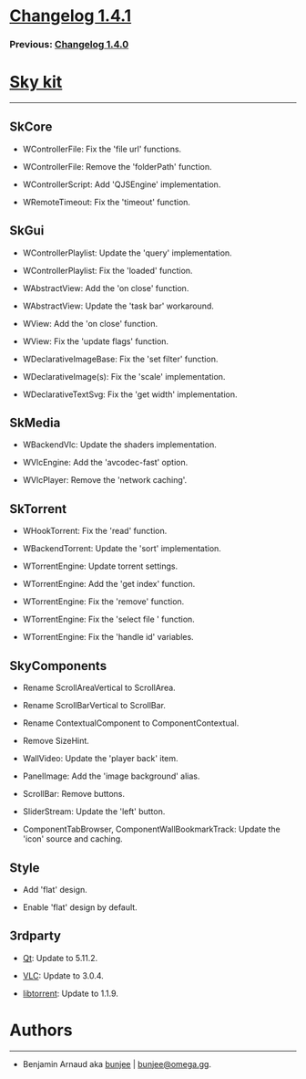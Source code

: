 # [Changelog 1.4.1](http://omega.gg/Sky/changes/1.4.1.html)

### Previous: [Changelog 1.4.0](1.4.0.html)

# [Sky kit](http://omega.gg/Sky)
---

## SkCore

- WControllerFile: Fix the 'file url' functions.

- WControllerFile: Remove the 'folderPath' function.

- WControllerScript: Add 'QJSEngine' implementation.

- WRemoteTimeout: Fix the 'timeout' function.


## SkGui

- WControllerPlaylist: Update the 'query' implementation.

- WControllerPlaylist: Fix the 'loaded' function.

- WAbstractView: Add the 'on close' function.

- WAbstractView: Update the 'task bar' workaround.

- WView: Add the 'on close' function.

- WView: Fix the 'update flags' function.

- WDeclarativeImageBase: Fix the 'set filter' function.

- WDeclarativeImage(s): Fix the 'scale' implementation.

- WDeclarativeTextSvg: Fix the 'get width' implementation.


## SkMedia

- WBackendVlc: Update the shaders implementation.

- WVlcEngine: Add the 'avcodec-fast' option.

- WVlcPlayer: Remove the 'network caching'.


## SkTorrent

- WHookTorrent: Fix the 'read' function.

- WBackendTorrent: Update the 'sort' implementation.

- WTorrentEngine: Update torrent settings.

- WTorrentEngine: Add the 'get index' function.

- WTorrentEngine: Fix the 'remove' function.

- WTorrentEngine: Fix the 'select file ' function.

- WTorrentEngine: Fix the 'handle id' variables.


## SkyComponents

- Rename ScrollAreaVertical to ScrollArea.

- Rename ScrollBarVertical to ScrollBar.

- Rename ContextualComponent to ComponentContextual.

- Remove SizeHint.

- WallVideo: Update the 'player back' item.

- PanelImage: Add the 'image background' alias.

- ScrollBar: Remove buttons.

- SliderStream: Update the 'left' button.

- ComponentTabBrowser, ComponentWallBookmarkTrack: Update the 'icon' source and caching.


## Style

- Add 'flat' design.

- Enable 'flat' design by default.


## 3rdparty

- [Qt](http://download.qt.io/official_releases/qt): Update to 5.11.2.

- [VLC](http://github.com/videolan/vlc): Update to 3.0.4.

- [libtorrent](http://github.com/arvidn/libtorrent): Update to 1.1.9.


# Authors
---

- Benjamin Arnaud aka [bunjee](http://bunjee.me) | <bunjee@omega.gg>.
